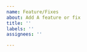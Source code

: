 ```yaml
---
name: Feature/Fixes
about: Add A feature or fix
title: ''
labels: ''
assignees: ''

---
```


<!-- Add A feature of fix -->
